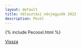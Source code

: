 ```yaml
---
layout: default
title: Választási névjegyzék 2022
description: Pecöl
---
```


{% include Pecooxl.html %}

[Vissza](./)